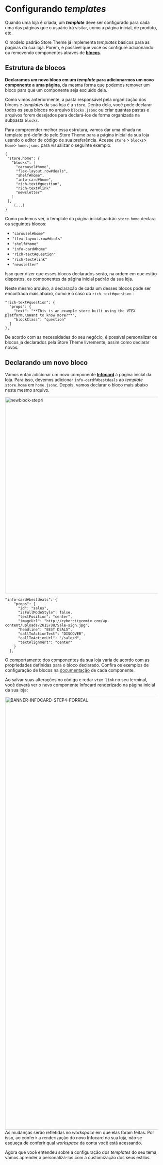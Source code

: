# Configurando *templates*

Quando uma loja é criada, um ***template*** deve ser configurado para cada uma das páginas que o usuário irá visitar, como a página inicial, de produto, etc.

O modelo padrão Store Theme já implementa *templates* básicos para as páginas da sua loja. Porém, é possível que você os configure adicionando ou removendo componentes através de [**blocos**](*link*).

## Estrutura de blocos

**Declaramos um novo bloco em um *template* para adicionarmos um novo componente a uma página**, da mesma forma que podemos remover um bloco para que um componente seja excluído dela.

Como vimos anteriormente, a pasta responsável pela organização dos blocos e *templates* da sua loja é a `store`. Dentro dela, você pode declarar todos os seus blocos no arquivo `blocks.jsonc` ou criar quantas pastas e arquivos forem desejados para declará-los de forma organizada na subpasta `blocks`.

Para compreender melhor essa estrutura, vamos dar uma olhada no template pré-definido pelo Store Theme para a página inicial da sua loja usando o editor de código de sua preferência. Acesse `store` > `blocks`> `home`> `home.jsonc` para visualizar o seguinte exemplo:

```
{
 "store.home": {
   "blocks": [
     "carousel#home",
     "flex-layout.row#deals",
     "shelf#home",
     "info-card#home",
     "rich-text#question",
     "rich-text#link"
     "newsletter"
   ]
 },
    (...)
}
```

Como podemos ver, o template da página inicial padrão `store.home` declara os seguintes blocos:

- `"carousel#home"`
- `"flex-layout.row#deals"`
- `"shelf#home"`
- `"info-card#home"`
- `"rich-text#question"`
- `"rich-text#link"`
- `"newsletter"`

Isso quer dizer que esses blocos declarados serão, na ordem em que estão dispostos, os componentes da página inicial padrão da sua loja.

Neste mesmo arquivo, a declaração de cada um desses blocos pode ser encontrada mais abaixo, como é o caso do `rich-text#question` :

```
"rich-text#question": {
  "props": {
    "text": "**This is an example store built using the VTEX platform.\nWant to know more?**",
    "blockClass": "question"
  }
},
```

De acordo com as necessidades do seu negócio, é possível personalizar os blocos já declarados pela Store Theme livremente, assim como declarar novos.

## Declarando um novo bloco

Vamos então adicionar um novo componente [**Infocard**](*link*) à página inicial da loja. Para isso, devemos adicionar `info-cardf#bestdeals` ao *template* `store.home` em `home.jsonc`. Depois, vamos declarar o bloco mais abaixo neste mesmo arquivo.

<img width="645" alt="newblock-step4" src="https://user-images.githubusercontent.com/52087100/61960418-ca47b700-af9b-11e9-8787-b68cafae1225.png">

```
"info-card#bestdeals": {
    "props": {
      "id": "sales",
      "isFullModeStyle": false,
      "textPosition": "center",
      "imageUrl": "http://cybercitycomix.com/wp-content/uploads/2015/08/Sale-sign.jpg",
      "headline": "BEST DEALS",
      "callToActionText": "DISCOVER",
      "callToActionUrl": "/sale/d",
      "textAlignment": "center"
    }
  },

```

<div class="alert alert-info">
O comportamento dos componentes da sua loja varia de acordo com as propriedades definidas para o bloco declarado. Confira os exemplos de configuração de blocos na <a href="">documentação</a> de cada componente.
</div>

Ao salvar suas alterações no código e rodar `vtex link` no seu terminal, você deverá ver o novo componente Infocard renderizado na página inicial da sua loja:

<img width="1422" alt="BANNER-INFOCARD-STEP4-FORREAL" src="https://user-images.githubusercontent.com/52087100/61972032-e73db380-afb6-11e9-833e-977964fe5105.png">

<div class="alert alert-warning">
 As mudanças serão refletidas no <i>workspace</i> em que elas foram feitas. Por isso, ao conferir a renderização do novo Infocard na sua loja, não se esqueça de conferir qual <i>workspace</i> da conta você está acessando.
</div>
 
Agora que você entendeu sobre a configuração dos *templates* do seu tema, vamos aprender a personalizá-los com a customização dos seus estilos.
